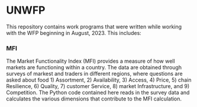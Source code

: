 # UNWFP

This repository contains work programs that were written while working with the WFP beginning in August, 2023. This includes:

### MFI 

The Market Functionality Index (MFI) provides a measure of how well markets are functioning within a country. The data are obtained through surveys of markest and traders in different regions, where questions are asked about food 1) Assortment, 2) Availability, 3) Access, 4) Price, 5) chain Resilience, 6) Quality, 7) customer Service, 8) market Infrastructure, and 9) Competition. The Python code contained here reads in the survey data and calculates the various dimensions that contribute to the MFI calculation.  
